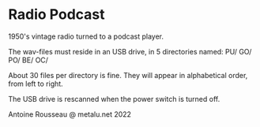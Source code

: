# Radio Podcast

1950's vintage radio turned to a podcast player.

The wav-files must reside in an USB drive, in 5 directories named:
PU/ GO/  PO/  BE/  OC/

About 30 files per directory is fine.
They will appear in alphabetical order, from left to right.

The USB drive is rescanned when the power switch is turned off.



Antoine Rousseau @ metalu.net 2022
